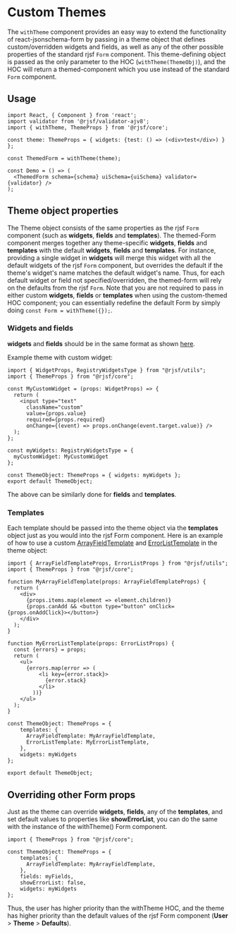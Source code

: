 # Custom Themes

The `withTheme` component provides an easy way to extend the functionality of react-jsonschema-form by passing in a theme object that defines custom/overridden widgets and fields, as well as any of the other possible properties of the standard rjsf `Form` component.
This theme-defining object is passed as the only parameter to the HOC (`withTheme(ThemeObj)`), and the HOC will return a themed-component which you use instead of the standard `Form` component.

## Usage

```tsx
import React, { Component } from 'react';
import validator from '@rjsf/validator-ajv8';
import { withTheme, ThemeProps } from '@rjsf/core';

const theme: ThemeProps = { widgets: {test: () => (<div>test</div>) } };

const ThemedForm = withTheme(theme); 

const Demo = () => (
  <ThemedForm schema={schema} uiSchema={uiSchema} validator={validator} />
);
```

## Theme object properties
The Theme object consists of the same properties as the rjsf `Form` component (such as **widgets**, **fields** and **templates**).
The themed-Form component merges together any theme-specific **widgets**, **fields** and **templates** with the default **widgets**, **fields** and **templates**.
For instance, providing a single widget in **widgets** will merge this widget with all the default widgets of the rjsf `Form` component, but overrides the default if the theme's widget's name matches the default widget's name.
Thus, for each default widget or field not specified/overridden, the themed-form will rely on the defaults from the rjsf `Form`.
Note that you are not required to pass in either custom **widgets**, **fields** or **templates** when using the custom-themed HOC component;
you can essentially redefine the default Form by simply doing `const Form = withTheme({});`.

### Widgets and fields 
**widgets** and **fields** should be in the same format as shown [here](/advanced-customization/#custom-widgets-and-fields).

Example theme with custom widget:
```tsx
import { WidgetProps, RegistryWidgetsType } from "@rjsf/utils";
import { ThemeProps } from "@rjsf/core";

const MyCustomWidget = (props: WidgetProps) => {
  return (
    <input type="text"
      className="custom"
      value={props.value}
      required={props.required}
      onChange={(event) => props.onChange(event.target.value)} />
  );
};

const myWidgets: RegistryWidgetsType = {
  myCustomWidget: MyCustomWidget
};

const ThemeObject: ThemeProps = { widgets: myWidgets };
export default ThemeObject;
```

The above can be similarly done for **fields** and **templates**.

### Templates
Each template should be passed into the theme object via the **templates** object just as you would into the rjsf Form component. Here is an example of how to use a custom [ArrayFieldTemplate](/advanced-customization/#array-field-template) and [ErrorListTemplate](/advanced-customization/#error-list-template) in the theme object:
```tsx
import { ArrayFieldTemplateProps, ErrorListProps } from "@rjsf/utils";
import { ThemeProps } from "@rjsf/core";

function MyArrayFieldTemplate(props: ArrayFieldTemplateProps) {
  return (
    <div>
      {props.items.map(element => element.children)}
      {props.canAdd && <button type="button" onClick={props.onAddClick}></button>}
    </div>
  );
}

function MyErrorListTemplate(props: ErrorListProps) {
  const {errors} = props;
  return (
    <ul>
      {errors.map(error => (
          <li key={error.stack}>
            {error.stack}
          </li>
        ))}
    </ul>
  );
}

const ThemeObject: ThemeProps = {
    templates: {
      ArrayFieldTemplate: MyArrayFieldTemplate,
      ErrorListTemplate: MyErrorListTemplate,
    },
    widgets: myWidgets
};

export default ThemeObject;
```

## Overriding other Form props
Just as the theme can override **widgets**, **fields**, any of the **templates**, and set default values to properties like **showErrorList**, you can do the same with the instance of the withTheme() Form component.
```tsx
import { ThemeProps } from "@rjsf/core";

const ThemeObject: ThemeProps = {
    templates: {
      ArrayFieldTemplate: MyArrayFieldTemplate,
    },
    fields: myFields,
    showErrorList: false,
    widgets: myWidgets
};
```

Thus, the user has higher priority than the withTheme HOC, and the theme has higher priority than the default values of the rjsf Form component (**User** > **Theme** > **Defaults**).
